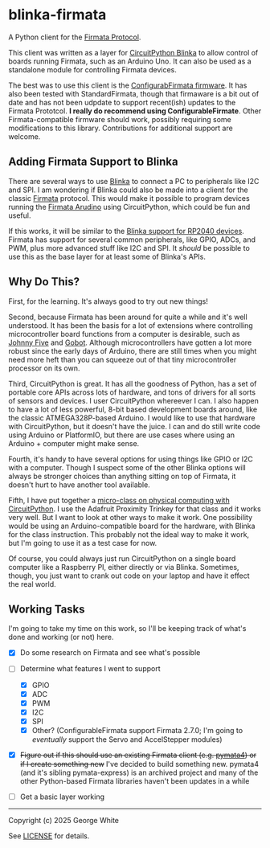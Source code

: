 # blinka-firmata

A Python client for the [Firmata Protocol](https://github.com/firmata/protocol/).

This client was written as a layer for [CircuitPython Blinka](https://circuitpython.org/blinka) to allow control of boards running Firmata, such as an Arduino Uno. It can also be used as a standalone module for controlling Firmata devices.

The best was to use this client is the [ConfigurabFirmata firmware](https://github.com/firmata/ConfigurableFirmata). It has also been tested with StandardFirmata, though that firmaware is a bit out of date and has not been udpdate to support recent(ish) updates to the Firmata Prototcol. **I really do recommend using ConfigurableFirmate**. Other Firmata-compatible firmware should work, possibly requiring some modifications to this library. Contributions for additional support are welcome.

## Adding Firmata Support to Blinka

There are several ways to use [Blinka](https://gist.github.com/stonehippo/2393ad06fb1d9524b22568f7110cf0ce) to connect a PC to peripherals like I2C and SPI. I am wondering if Blinka could also be made into a client for the classic [Firmata](https://github.com/firmata/protocol) protocol. This would make it possible to program devices running the [Firmata Arudino](https://github.com/firmata/arduino) using CircuitPython, which could be fun and useful.

If this works, it will be similar to the [Blinka support for RP2040 devices](https://learn.adafruit.com/circuitpython-libraries-on-any-computer-with-raspberry-pi-pico). Firmata has support for several common peripherals, like GPIO, ADCs, and PWM, plus more advanced stuff like I2C and SPI. It *should* be possible to use this as the base layer for at least some of Blinka's APIs.

## Why Do This?

First, for the learning. It's always good to try out new things!

Second, because Firmata has been around for quite a while and it's well understood. It has been the basis for a lot of extensions where controlling microcontroller board functions from a computer is desirable, such as [Johnny Five](https://johnny-five.io/) and [Gobot](https://gobot.io/). Although microcontrollers have gotten a lot more robust since the early days of Arduino, there are still times when you might need more heft than you can squeeze out of that tiny microcontroller processor on its own.

Third, CircuitPython is great. It has all the goodness of Python, has a set of portable core APIs across lots of hardware, and tons of drivers for all sorts of sensors and devices. I user CircuitPython whereever I can. I also happen to have a lot of less powerful, 8-bit based development boards around, like the classic ATMEGA328P-based Arduino. I would like to use that hardware with CircuitPython, but it doesn't have the juice. I can and do still write code using Arduino or PlatformIO, but there are use cases where using an Arduino + computer might make sense.

Fourth, it's handy to have several options for using things like GPIO or I2C with a computer. Though I suspect some of the other Blinka options will always be stronger choices than anything sitting on top of Firmata, it doesn't hurt to have another tool available.

Fifth, I have put together a [micro-class on physical computing with CircuitPython](https://github.com/stonehippo/microclass_physical_computing/). I use the Adafruit Proximity Trinkey for that class and it works very well. But I want to look at other ways to make it work. One possibility would be using an Arduino-compatible board for the hardware, with Blinka for the class instruction. This probably not the ideal way to make it work, but I'm going to use it as a test case for now. 

Of course, you could always just run CircuitPython on a single board computer like a Raspberry PI, either directly or via Blinka. Sometimes, though, you just want to crank out code on your laptop and have it effect the real world.

## Working Tasks

I'm going to take my time on this work, so I'll be keeping track of what's done and working (or not) here.

- [x] Do some research on Firmata and see what's possible
- [ ] Determine what features I went to support
  - [x] GPIO
  - [x] ADC
  - [x] PWM
  - [x] I2C
  - [x] SPI
  - [x] Other? (ConfigurableFirmata support Firmata 2.7.0; I'm going to *eventually* support the Servo and AccelStepper modules)
- [x] ~~Figure out if this should use an existing Firmata client (e.g. [pymata4](https://github.com/MrYsLab/pymata4)) or if I create something new~~ I've decided to build something new. pymata4 (and it's sibling pymata-express) is an archived project and many of the other Python-based Firmata libraries haven't been updates in a while
- [ ] Get a basic layer working


-----

Copyright (c) 2025 George White

See [LICENSE](./LICENSE) for details.
